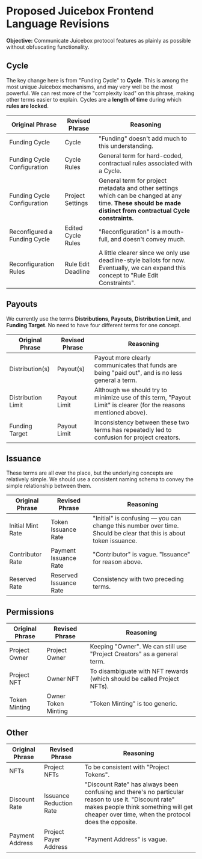 # Proposed Juicebox Frontend Language Revisions

**Objective:** Communicate Juicebox protocol features as plainly as possible without obfuscating functionality.

## Cycle

The key change here is from "Funding Cycle" to **Cycle**. This is among the most unique Juicebox mechanisms, and may very well be the most powerful. We can rest more of the "complexity load" on this phrase, making other terms easier to explain. Cycles are a **length of time** during which **rules are locked**.

| Original Phrase | Revised Phrase | Reasoning |
| --- | --- | --- |
| Funding Cycle | Cycle | "Funding" doesn't add much to this understanding. |
| Funding Cycle Configuration | Cycle Rules | General term for hard-coded, contractual rules associated with a Cycle. |
| Funding Cycle Configuration | Project Settings | General term for project metadata and other settings which can be changed at any time. **These should be made distinct from contractual Cycle constraints.** |
| Reconfigured a Funding Cycle | Edited Cycle Rules | "Reconfiguration" is a mouth-full, and doesn't convey much. |
| Reconfiguration Rules | Rule Edit Deadline | A little clearer since we only use deadline-style ballots for now. Eventually, we can expand this concept to "Rule Edit Constraints". |

## Payouts

We currently use the terms **Distributions**, **Payouts**, **Distribution Limit**, and **Funding Target**. No need to have four different terms for one concept.

| Original Phrase | Revised Phrase | Reasoning |
| --- | --- | --- |
| Distribution(s) | Payout(s) | Payout more clearly communicates that funds are being "paid out", and is no less general a term. |
| Distribution Limit | Payout Limit | Although we should try to minimize use of this term, "Payout Limit" is clearer (for the reasons mentioned above). |
| Funding Target | Payout Limit | Inconsistency between these two terms has repeatedly led to confusion for project creators. |

## Issuance

These terms are all over the place, but the underlying concepts are relatively simple. We should use a consistent naming schema to convey the simple relationship between them.

| Original Phrase | Revised Phrase | Reasoning |
| --- | --- | --- |
| Initial Mint Rate | Token Issuance Rate | "Initial" is confusing — you can change this number over time. Should be clear that this is about token issuance. |
| Contributor Rate | Payment Issuance Rate | "Contributor" is vague. "Issuance" for reason above. |
| Reserved Rate | Reserved Issuance Rate | Consistency with two preceding terms. |

## Permissions

| Original Phrase | Revised Phrase | Reasoning |
| --- | --- | --- |
| Project Owner | Project Owner | Keeping "Owner". We can still use "Project Creators" as a general term. |
| Project NFT | Owner NFT | To disambiguate with NFT rewards (which should be called Project NFTs). |
| Token Minting | Owner Token Minting | "Token Minting" is too generic. |

## Other

| Original Phrase | Revised Phrase | Reasoning |
| --- | --- | --- |
| NFTs | Project NFTs | To be consistent with "Project Tokens". |
| Discount Rate | Issuance Reduction Rate | "Discount Rate" has always been confusing and there's no particular reason to use it. "Discount rate" makes people think something will get cheaper over time, when the protocol does the opposite. |
| Payment Address | Project Payer Address | "Payment Address" is vague. |

